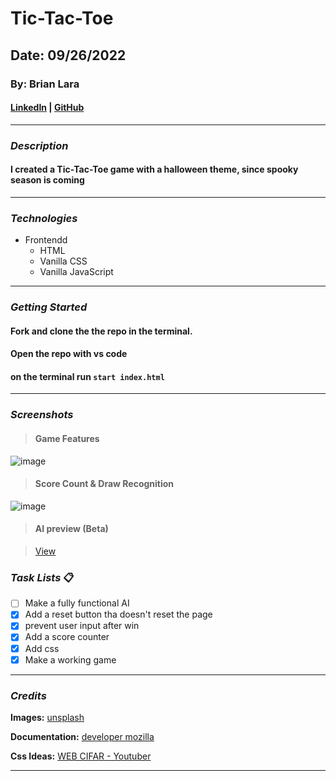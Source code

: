 # Tic-Tac-Toe

## Date: 09/26/2022

### By: Brian Lara

#### [LinkedIn](https://www.linkedin.com/in/brian-lara/) | [GitHub](https://github.com/BrianDLara)

---

### **_Description_**

#### I created a Tic-Tac-Toe game with a halloween theme, since spooky season is coming

---

### **_Technologies_**

- Frontendd
  - HTML
  - Vanilla CSS
  - Vanilla JavaScript

---

### **_Getting Started_**

#### Fork and clone the the repo in the terminal.

#### Open the repo with vs code

#### on the terminal run `start index.html`

---

### **_Screenshots_**

> #### **Game Features**

![image](https://i.imgur.com/scOri4T.png)

> #### **Score Count & Draw Recognition**

![image](https://i.imgur.com/S0WMJtA.png)

> #### **AI preview (Beta)**

<blockquote class="imgur-embed-pub" lang="en" data-id="cEukuJb"><a href="https://imgur.com/cEukuJb">View</a></blockquote><script async src="//s.imgur.com/min/embed.js" charset="utf-8"></script>

### **_Task Lists_** :clipboard:

- [ ] Make a fully functional AI
- [x] Add a reset button tha doesn't reset the page
- [x] prevent user input after win
- [x] Add a score counter
- [x] Add css
- [x] Make a working game

---

### **_Credits_**

**Images:** [unsplash](https://images.unsplash.com/photo-1597839219216-a773cb2473e4?ixlib=rb-1.2.1&ixid=MnwxMjA3fDB8MHxwaG90by1wYWdlfHx8fGVufDB8fHx8&auto=format&fit=crop&w=2070&q=80)

**Documentation:** [developer mozilla](https://developer.mozilla.org/en-US/docs/Web/JavaScript/Reference/Global_Objects/Array/forEach)

**Css Ideas:** [WEB CIFAR - Youtuber](https://www.youtube.com/watch?v=NLtUycloTnc)

---
